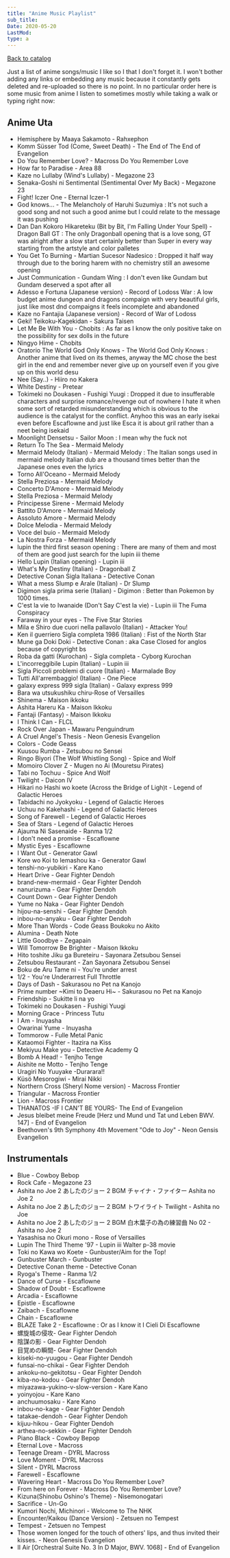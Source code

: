 ```yaml
---
title: "Anime Music Playlist"
sub_title:
Date: 2020-05-20
LastMod:
type: a
---
```


[Back to catalog](https://otaking.xyz/index.html)

Just a list of anime songs/music I like so I that I don't forget it. I won't bother adding any links or embedding any music because it constantly gets deleted and re-uploaded so there is no point. In no particular order here is some music from anime I listen to sometimes mostly while taking a walk or typing right now:

## Anime Uta

- Hemisphere by Maaya Sakamoto - Rahxephon
- Komm Süsser Tod (Come, Sweet Death) - The End of The End of Evangelion
- Do You Remember Love? - Macross Do You Remember Love
- How far to Paradise - Area 88
- Kaze no Lullaby (Wind's Lullaby) - Megazone 23
- Senaka-Goshi ni Sentimental (Sentimental Over My Back) - Megazone 23
- Fight! Iczer One - Eternal Iczer-1
- God knows... - The Melancholy of Haruhi Suzumiya : It's not such a good song and not such a good anime but I could relate to the message it was pushing
- Dan Dan Kokoro Hikareteku (Bit by Bit, I'm Falling Under Your Spell) - Dragon Ball GT : The only Dragonball opening that is a love song, GT was alright after a slow start certainly better than Super in every way starting from the artstyle and color palletes
- You Get To Burning - Martian Sucesor Nadesico : Dropped it half way through due to the boring harem with no chemistry still an awesome opening
- Just Communication - Gundam Wing : I don't even like Gundam but Gundam deserved a spot after all
- Adesso e Fortuna (Japanese version) - Record of Lodoss War : A low budget anime dungeon and dragons compaign with very beautiful girls, just like most dnd compaigns it feels incomplete and abandoned
- Kaze no Fantajia (Japanese version) - Record of War of Lodoss
- Geki! Teikoku-Kagekidan - Sakura Taisen
- Let Me Be With You - Chobits : As far as I know the only positive take on the possibility for sex dolls in the future
- Ningyo Hime - Chobits
- Oratorio The World God Only Knows - The World God Only Knows : Another anime that lived on its themes, anyway the MC chose the best girl in the end and remember never give up on yourself even if you give up on this world desu
- Nee (Say..) - Hiiro no Kakera
- White Destiny - Pretear
- Tokimeki no Doukasen - Fushigi Yuugi : Dropped it due to insufferable characters and surprise romance/revenge out of nowhere I hate it when some sort of retarded misunderstanding which is obvious to the audience is the catalyst for the conflict. Anyhoo this was an early isekai even before Escaflowne and just like Esca it is about gril rather than a neet being isekaid
- Moonlight Densetsu - Sailor Moon : I mean why the fuck not
- Return To The Sea - Mermaid Melody
- Mermaid Melody (Italian) - Mermaid Melody : The Italian songs used in mermaid melody Italian dub are a thousand times better than the Japanese ones even the lyrics
- Torno All'Oceano - Mermaid Melody
- Stella Preziosa - Mermaid Melody
- Concerto D'Amore - Mermaid Melody
- Stella Preziosa - Mermaid Melody
- Principesse Sirene - Mermaid Melody
- Battito D'Amore - Mermaid Melody
- Assoluto Amore - Mermaid Melody
- Dolce Melodia - Mermaid Melody
- Voce del buio - Mermaid Melody
- La Nostra Forza - Mermaid Melody
- lupin the third first season opening : There are many of them and most of them are good just search for the lupin iii theme
- Hello Lupin (Italian opening) - Lupin iii
- What's My Destiny (Italian) - Dragonball Z
- Detective Conan Sigla Italiana - Detective Conan
- What a mess Slump e Arale (Italian) - Dr Slump
- Digimon sigla prima serie (Italian) - Digimon : Better than Pokemon by 1000 times.
- C'est la vie to Iwanaide (Don't Say C'est la vie) - Lupin iii The Fuma Conspiracy
- Faraway in your eyes - The Five Star Stories
- Mila e Shiro due cuori nella pallavolo (Italian) - Attacker You!
- Ken il guerriero Sigla completa 1986 (Italian) : Fist of the North Star
- Mune ga Doki Doki - Detective Conan : aka Case Closed for anglos because of copyright bs
- Roba da gatti (Kurochan) - Sigla completa - Cyborg Kurochan
- L'incorreggibile Lupin (Italian) - Lupin iii
- Sigla Piccoli problemi di cuore (Italian) - Marmalade Boy
- Tutti All'arrembaggio! (Italian) - One Piece
- galaxy express 999 sigla (Italian) - Galaxy express 999
- Bara wa utsukushiku chiru-Rose of Versailles
- Shinema - Maison ikkoku
- Ashita Hareru Ka - Maison Ikkoku
- Fantaji (Fantasy) - Maison Ikkoku
- I Think I Can - FLCL
- Rock Over Japan - Mawaru Penguindrum
- A Cruel Angel's Thesis - Neon Genesis Evangelion
- Colors - Code Geass
- Kuusou Rumba - Zetsubou no Sensei
- Ringo Biyori (The Wolf Whistling Song) - Spice and Wolf
- Momoiro Clover Z - Mugen no Ai (Mouretsu Pirates)
- Tabi no Tochuu - Spice And Wolf
- Twilight - Daicon IV
- Hikari no Hashi wo koete (Across the Bridge of Ligh)t - Legend of Galactic Heroes
- Tabidachi no Jyokyoku - Legend of Galactic Heroes
- Uchuu no Kakehashi - Legend of Galactic Heroes
- Song of Farewell - Legend of Galactic Heroes
- Sea of Stars - Legend of Galactic Heroes
- Ajauma Ni Sasenaide - Ranma 1/2
- I don't need a promise - Escaflowne
- Mystic Eyes - Escaflowne
- I Want Out - Generator Gawl
- Kore wo Koi to Iemashou ka - Generator Gawl
- tenshi-no-yubikiri - Kare Kano
- Heart Drive - Gear Fighter Dendoh
- brand-new-mermaid - Gear Fighter Dendoh
- nanurizuma - Gear Fighter Dendoh
- Count Down - Gear Fighter Dendoh
- Yume no Naka - Gear Fighter Dendoh
- hijou-na-senshi - Gear Fighter Dendoh
- inbou-no-anyaku - Gear Fighter Dendoh
- More Than Words - Code Geass Boukoku no Akito
- Alumina - Death Note
- Little Goodbye - Zegapain
- Will Tomorrow Be Brighter - Maison Ikkoku
- Hito toshite Jiku ga Bureteiru - Sayonara Zetsubou Sensei
- Zetsubou Restaurant - Zan Sayonara Zetsubou Sensei
- Boku de Aru Tame ni - You're under arrest
- 1/2 - You're Underarrest Full Throttle
- Days of Dash - Sakurasou no Pet na Kanojo
- Prime number ~Kimi to Deaeru Hi~ - Sakurasou no Pet na Kanojo
- Friendship - Sukitte li na yo
- Tokimeki no Doukasen - Fushigi Yuugi
- Morning Grace - Princess Tutu
- I Am - Inuyasha
- Owarinai Yume - Inuyasha
- Tommorow - Fulle Metal Panic
- Kataomoi Fighter - Itazira na Kiss
- Mekiyuu Make you - Detective Academy Q
- Bomb A Head! - Tenjho Tenge
- Aishite ne Motto - Tenjho Tenge
- Uragiri No Yuuyake -Durarara!!
- Küsö Mesorogiwi - Mirai Nikki
- Northern Cross (Sheryl Nome version) - Macross Frontier
- Triangular - Macross Frontier
- Lion - Macross Frontier
- THANATOS -IF I CAN'T BE YOURS- The End of Evangelion
- Jesus bleibet meine Freude [Herz und Mund und Tat und Leben BWV. 147] - End of Evangelion
- Beethoven's 9th Symphony 4th Movement "Ode to Joy" - Neon Gensis Evangelion

## Instrumentals

- Blue - Cowboy Bebop
- Rock Cafe - Megazone 23
- Ashita no Joe 2 あしたのジョー 2 BGM チャイナ・ファイター Ashita no Joe 2
- Ashita no Joe 2 あしたのジョー 2 BGM トワイライト Twilight - Ashita no Joe
- Ashita no Joe 2 あしたのジョー 2 BGM 白木葉子の為の練習曲 No 02 - Ashita no Joe 2
- Yasashisa no Okuri mono - Rose of Versailles
- Lupin The Third Theme '97 - Lupin iii Walter p-38 movie
- Toki no Kawa wo Koete - Gunbuster/Aim for the Top!
- Gunbuster March - Gunbuster
- Detective Conan theme - Detective Conan
- Ryoga's Theme - Ranma 1/2
- Dance of Curse - Escaflowne
- Shadow of Doubt - Escaflowne
- Arcadia - Escaflowne
- Epistle - Escaflowne
- Zaibach - Escaflowne
- Chain - Escaflowne
- BLAZE Take 2 - Escaflowne : Or as I know it I Cieli Di Escaflowne
- 螺旋城の侵攻- Gear Fighter Dendoh
- 陰謀の影 - Gear Fighter Dendoh
- 目覚めの瞬間- Gear Fighter Dendoh
- kiseki-no-yuugou - Gear Fighter Dendoh
- funsai-no-chikai - Gear Fighter Dendoh
- ankoku-no-gekitotsu - Gear Fighter Dendoh
- kiba-no-kodou - Gear Fighter Dendoh
- miyazawa-yukino-v-slow-version - Kare Kano
- yoinyojou - Kare Kano
- anchuumosaku - Kare Kano
- inbou-no-kage - Gear Fighter Dendoh
- tatakae-dendoh - Gear Fighter Dendoh
- kijuu-hikou - Gear Fighter Dendoh
- arthea-no-sekkin - Gear Fighter Dendoh
- Piano Black - Cowboy Bepop
- Eternal Love - Macross
- Teenage Dream - DYRL Macross
- Love Moment - DYRL Macross
- Silent - DYRL Macross
- Farewell - Escaflowne
- Wavering Heart - Macross Do You Remember Love?
- From here on Forever - Macross Do You Remember Love?
- Kizuna(Shinobu Oshino's Theme) - Nisemonogatari
- Sacrifice - Un-Go
- Kumori Nochi, Michinori - Welcome to The NHK
- Encounter/Kaikou (Dance Version) - Zetsuen no Tempest
- Tempest - Zetsuen no Tempest
- Those women longed for the touch of others' lips, and thus invited their kisses. - Neon Genesis Evangelion
- II Air [Orchestral Suite No. 3 In D Major, BWV. 1068] - End of Evangelion
